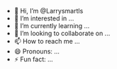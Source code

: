 - 👋 Hi, I’m @Larrysmartls
- 👀 I’m interested in ...
- 🌱 I’m currently learning ...
- 💞️ I’m looking to collaborate on ...
- 📫 How to reach me ...
- 😄 Pronouns: ...
- ⚡ Fun fact: ...

<!---
Larrysmartls/Larrysmartls is a ✨ special ✨ repository because its `README.md` (this file) appears on your GitHub profile.
You can click the Preview link to take a look at your changes.
--->

